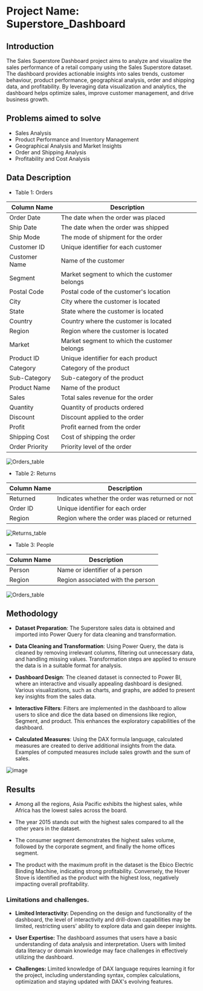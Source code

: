 # Project Name: Superstore_Dashboard

## Introduction

The Sales Superstore Dashboard project aims to analyze and visualize the sales performance of a retail company using the Sales Superstore dataset. The dashboard provides actionable insights into sales trends, customer behaviour, product performance, geographical analysis, order and shipping data, and profitability. By leveraging data visualization and analytics, the dashboard helps optimize sales, improve customer management, and drive business growth.

## Problems aimed to solve
- Sales Analysis
- Product Performance and Inventory Management
- Geographical Analysis and Market Insights
- Order and Shipping Analysis
- Profitability and Cost Analysis

## Data Description

- Table 1: Orders

Column Name     | Description
----------------|-------------------------------------
Order Date      | The date when the order was placed
Ship Date       | The date when the order was shipped
Ship Mode       | The mode of shipment for the order
Customer ID     | Unique identifier for each customer
Customer Name   | Name of the customer
Segment         | Market segment to which the customer belongs
Postal Code     | Postal code of the customer's location
City            | City where the customer is located
State           | State where the customer is located
Country         | Country where the customer is located
Region          | Region where the customer is located
Market          | Market segment to which the customer belongs
Product ID      | Unique identifier for each product
Category        | Category of the product
Sub-Category    | Sub-category of the product
Product Name    | Name of the product
Sales           | Total sales revenue for the order
Quantity        | Quantity of products ordered
Discount        | Discount applied to the order
Profit          | Profit earned from the order
Shipping Cost   | Cost of shipping the order
Order Priority  | Priority level of the order


<p align="left"> <img src="https://drive.google.com/uc?export=download&id=1qE1zhviToSnm9b6pUkOW0yNvgFVLX5sG" alt="Orders_table" /> </p>


- Table 2: Returns

Column Name | Description
------------|------------------------------------
Returned    | Indicates whether the order was returned or not
Order ID    | Unique identifier for each order
Region      | Region where the order was placed or returned

<p align="left"> <img src="https://drive.google.com/uc?export=download&id=1vzdBPAZedVz7TNcsqjBN8HwC0iCWzY5_" alt="Returns_table" /> </p>


- Table 3: People

Column Name | Description
------------|------------------------------------
Person      | Name or identifier of a person
Region      | Region associated with the person

<p align="left"> <img src="https://drive.google.com/uc?export=download&id=1XAod5WzKyg9xUVrg51IuooYHzaKLEyUz" alt="Orders_table" /> </p>


## Methodology

- **Dataset Preparation**: The Superstore sales data is obtained and imported into Power Query for data cleaning and transformation.

- **Data Cleaning and Transformation**: Using Power Query, the data is cleaned by removing irrelevant columns, filtering out unnecessary data, and handling missing values. Transformation steps are applied to ensure the data is in a suitable format for analysis.

- **Dashboard Design**: The cleaned dataset is connected to Power BI, where an interactive and visually appealing dashboard is designed. Various visualizations, such as charts, and graphs, are added to present key insights from the sales data.

- **Interactive Filters**: Filters are implemented in the dashboard to allow users to slice and dice the data based on dimensions like region, Segment, and product. This enhances the exploratory capabilities of the dashboard.

- **Calculated Measures**: Using the DAX formula language, calculated measures are created to derive additional insights from the data. Examples of computed measures include sales growth and the sum of sales.

![image](https://github.com/AmitKotnala/Superstore_Dashboard/assets/118646525/17038aed-ea1d-48f9-ba74-fad5ddfca0fe)


## Results

- Among all the regions, Asia Pacific exhibits the highest sales, while Africa has the lowest sales across the board.

- The year 2015 stands out with the highest sales compared to all the other years in the dataset.

- The consumer segment demonstrates the highest sales volume, followed by the corporate segment, and finally the home offices segment.

- The product with the maximum profit in the dataset is the Ebico Electric Binding Machine, indicating strong profitability. Conversely, the Hover Stove is identified as the product with the highest loss, negatively impacting overall profitability.


### Limitations and challenges.

- **Limited Interactivity:** Depending on the design and functionality of the dashboard, the level of interactivity and drill-down capabilities may be limited, restricting users' ability to explore data and gain deeper insights.

- **User Expertise:** The dashboard assumes that users have a basic understanding of data analysis and interpretation. Users with limited data literacy or domain knowledge may face challenges in effectively utilizing the dashboard.

- **Challenges:** Limited knowledge of DAX language requires learning it for the project, including understanding syntax, complex calculations, optimization and staying updated with DAX's evolving features.


